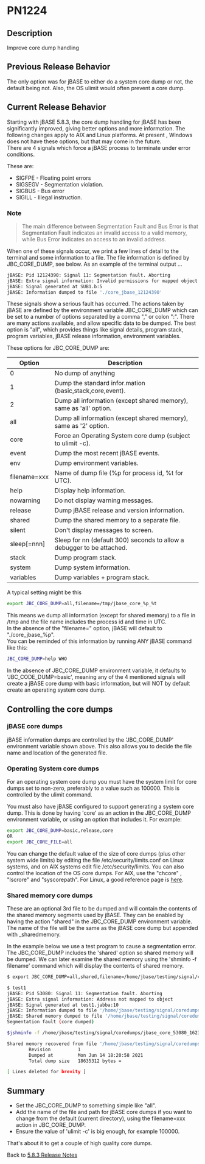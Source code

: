 # PN1224

<PageHeader />

## Description

Improve core dump handling

## Previous Release Behavior

The only option was for jBASE to either do a system core dump or not, the default being not. Also, the OS ulimit would often prevent a core dump.

## Current Release Behavior

Starting with jBASE 5.8.3, the core dump handling for jBASE has been significantly improved, giving better options and more information.
The following changes apply to AIX and Linux platforms. At present , Windows does not have these options, but that may come in the future.  
There are 4 signals which force a jBASE process to terminate under error conditions.  

These are:

- SIGFPE - Floating point errors
- SIGSEGV - Segmentation violation.
- SIGBUS - Bus error
- SIGILL - Illegal instruction.

### Note

>The main difference between Segmentation Fault and Bus Error is that Segmentation Fault indicates an invalid access to a valid memory, while Bus Error indicates an access to an invalid address.  

When one of these signals occur, we print a few lines of detail to the terminal and some information to a file. The file information is defined by JBC_CORE_DUMP, see below. As an example of the terminal output ...

```bash
jBASE: Pid 12124390: Signal 11: Segmentation fault. Aborting
jBASE: Extra signal information: Invalid permissions for mapped object
jBASE: Signal generated at SUB1.b:5
jBASE: Information dumped to file './core_jbase_12124390'
```

These signals show a serious fault has occurred. The actions taken by jBASE are defined by the environment variable JBC_CORE_DUMP which can be set to a number of options separated by a comma "," or colon ":". There are many actions available, and allow specific data to be dumped. The best option is "all", which provides things like signal details, program stack, program variables, jBASE release information, environment variables.

These options for JBC_CORE_DUMP are:

| Option       | Description |
| ---          | ---         |
| 0            | No dump of anything |
| 1            | Dump the standard infor.mation (basic,stack,core,event). |
| 2            | Dump all information (except shared memory), same as 'all' option. |
| all          | Dump all information (except shared memory), same as '2' option. |
| core         | Force an Operating System core dump (subject to ulimit -c). |
| event        |  Dump the most recent jBASE events. |
| env          | Dump environment variables. |
| filename=xxx | Name of dump file (%p for process id, %t for UTC). |
| help         | Display help information. |
| nowarning    | Do not display warning messages. |
| release      | Dump jBASE release and version information. |
| shared       | Dump the shared memory to a separate file. |
| silent       | Don't display messages to screen. |
| sleep[=nnn]  | Sleep for nn (default 300) seconds to allow a debugger to be attached. |
| stack        | Dump program stack. |
| system       | Dump system information. |
| variables    | Dump variables + program stack. |

A typical setting might be this

```bash
export JBC_CORE_DUMP=all,filename=/tmp/jbase_core_%p_%t
```

This means we dump all information (except for shared memory) to a file in /tmp and the file name includes the process id and time in UTC.  
In the absence of the "filename=" option, jBASE will default to "./core_jbase_%p".  
You can be reminded of this information by running ANY jBASE command like this:

```bash
JBC_CORE_DUMP=help WHO
```

In the absence of JBC_CORE_DUMP environment variable, it defaults to 'JBC_CODE_DUMP=basic', meaning any of the 4 mentioned signals will create a jBASE core dump with basic information, but will NOT by default create an operating system core dump.

## Controlling the core dumps  

### jBASE core dumps

jBASE information dumps are controlled by the 'JBC_CORE_DUMP' environment variable shown above. This also allows you to decide the file name and location of the generated file.

### Operating System core dumps

For an operating system core dump you must have the system limit for core dumps set to non-zero, preferably to a value such as 100000. This is controlled by the ulimit command.  

You must also have jBASE configured to support generating a system core dump. This is done by having 'core' as an action in the JBC_CORE_DUMP environment variable, or using an option that includes it. For example:

```bash
export JBC_CORE_DUMP=basic,release,core
OR
export JBC_CORE_FILE=all
```

You can change the default value of the size of core dumps (plus other system wide limits) by editing the file /etc/security/limits.conf on Linux systems, and on AIX systems edit file /etc/security/limits.
You can also control the location of the OS core dumps. For AIX, use the "chcore" , "lscrore"  and "syscorepath". For Linux, a good reference page is [here](https://linux-audit.com/understand-and-configure-core-dumps-work-on-linux/).

### Shared memory core dumps

These are an optional 3rd file to be dumped and will contain the contents of the shared memory segments used by jBASE. They can be enabled by having the action "shared" in the JBC_CORE_DUMP environment variable. The name of the file will be the same as the jBASE core dump but appended with _sharedmemory.  

In the example below we use a test program to cause a segmentation error. The JBC_CORE_DUMP includes the 'shared' option so shared memory will be dumped. We can later examine the shared memory using the 'shminfo -f filename' command  which will display the contents of shared memory.

```bash
$ export JBC_CORE_DUMP=all,shared,filename=/home/jbase/testing/signal/coredumps/jbase_core_%p_%t

$ test1
jBASE: Pid 53080: Signal 11: Segmentation fault. Aborting
jBASE: Extra signal information: Address not mapped to object
jBASE: Signal generated at test1.jabba:10
jBASE: Information dumped to file '/home/jbase/testing/signal/coredumps/jbase_core_53080_1623691258'
jBASE: Shared memory dumped to file '/home/jbase/testing/signal/coredumps/jbase_core_53080_1623691258_sharedmemory'
Segmentation fault (core dumped)

$jshminfo -f /home/jbase/testing/signal/coredumps/jbase_core_53080_1623691258_sharedmemory

Shared memory recovered from file '/home/jbase/testing/signal/coredumps/jbase_core_53080_1623691258_sharedmemory'
        Revision          1
        Dumped at         Mon Jun 14 18:20:58 2021
        Total dump size   18635312 bytes = 

[ Lines deleted for brevity ]
```

## Summary

- Set the JBC_CORE_DUMP to something simple like "all".
- Add the name of the file and path for jBASE core dumps if you want to change from the default (current directory), using the filename=xxx action in JBC_CORE_DUMP.
- Ensure the value of 'ulimit -c' is big enough, for example 100000.

That's about it to get a couple of high quality core dumps.

Back to [5.8.3 Release Notes](./../README.md)
  
<PageFooter />
